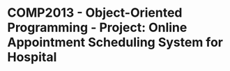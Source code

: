 # COMP2013 - Object-Oriented Programming - Project: Online Appointment Scheduling System for Hospital

